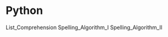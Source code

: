 # Python                                                                                                                                                              
List_Comprehension                                                                                                                                                                 Spelling_Algorithm_I                                                                                                                                                  Spelling_Algorithm_II
